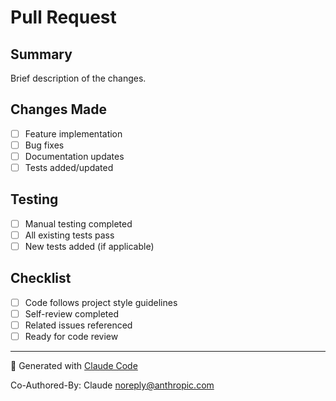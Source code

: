 # Pull Request

## Summary

Brief description of the changes.

## Changes Made

- [ ] Feature implementation
- [ ] Bug fixes  
- [ ] Documentation updates
- [ ] Tests added/updated

## Testing

- [ ] Manual testing completed
- [ ] All existing tests pass
- [ ] New tests added (if applicable)

## Checklist

- [ ] Code follows project style guidelines
- [ ] Self-review completed
- [ ] Related issues referenced
- [ ] Ready for code review

---

🤖 Generated with [Claude Code](https://claude.ai/code)

Co-Authored-By: Claude <noreply@anthropic.com>
